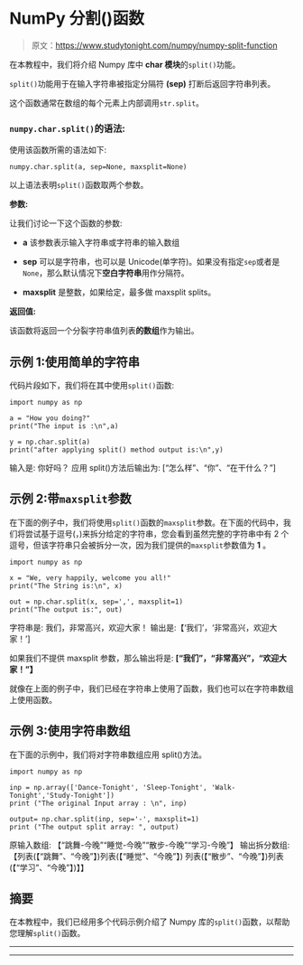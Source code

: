 # NumPy 分割()函数

> 原文：<https://www.studytonight.com/numpy/numpy-split-function>

在本教程中，我们将介绍 Numpy 库中 **char 模块**的`split()`功能。

`split()`功能用于在输入字符串被指定分隔符 **(sep)** 打断后返回字符串列表。

这个函数通常在数组的每个元素上内部调用`str.split`。

### `numpy.char.split()`的语法:

使用该函数所需的语法如下:

```
numpy.char.split(a, sep=None, maxsplit=None)
```

以上语法表明`split()`函数取两个参数。

**参数:**

让我们讨论一下这个函数的参数:

*   **a**
    该参数表示输入字符串或字符串的输入数组

*   **sep**
    可以是字符串，也可以是 Unicode(单字符)。如果没有指定`sep`或者是`None`，那么默认情况下**空白字符串**用作分隔符。

*   **maxsplit**
    是整数，如果给定，最多做 maxsplit splits。

**返回值:**

该函数将返回一个分裂字符串值列表**的数组**作为输出。

## 示例 1:使用简单的字符串

代码片段如下，我们将在其中使用`split()`函数:

```
import numpy as np

a = "How you doing?"
print("The input is :\n",a)

y = np.char.split(a)
print("after applying split() method output is:\n",y)
```

输入是:
你好吗？
应用 split()方法后输出为:
[“怎么样”、“你”、“在干什么？”]

## 示例 2:带`maxsplit`参数

在下面的例子中，我们将使用`split()`函数的`maxsplit`参数。在下面的代码中，我们将尝试基于逗号(，)来拆分给定的字符串，您会看到虽然完整的字符串中有 2 个逗号，但该字符串只会被拆分一次，因为我们提供的`maxsplit`参数值为 **1** 。

```
import numpy as np

x = "We, very happily, welcome you all!"
print("The String is:\n", x)

out = np.char.split(x, sep=',', maxsplit=1)
print("The output is:", out)
```

字符串是:
我们，非常高兴，欢迎大家！
输出是:【‘我们’，‘非常高兴，欢迎大家！’]

如果我们不提供 maxsplit 参数，那么输出将是: **[“我们”，“非常高兴”，“欢迎大家！”】**

就像在上面的例子中，我们已经在字符串上使用了函数，我们也可以在字符串数组上使用函数。

## 示例 3:使用字符串数组

在下面的示例中，我们将对字符串数组应用 split()方法。

```
import numpy as np

inp = np.array(['Dance-Tonight', 'Sleep-Tonight', 'Walk-Tonight','Study-Tonight']) 
print ("The original Input array : \n", inp) 

output= np.char.split(inp, sep='-', maxsplit=1)
print ("The output split array: ", output)
```

原输入数组:
【“跳舞-今晚”“睡觉-今晚”“散步-今晚”“学习-今晚”】
输出拆分数组:【列表(【“跳舞”、“今晚”】)列表(【“睡觉”、“今晚”】)
列表(【“散步”、“今晚”】)列表(【“学习”、“今晚”】)】】

## 摘要

在本教程中，我们已经用多个代码示例介绍了 Numpy 库的`split()`函数，以帮助您理解`split()`函数。

* * *

* * *